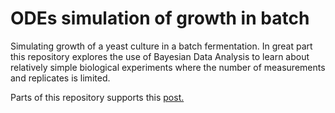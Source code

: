 # ODEs simulation of growth in batch

Simulating growth of a yeast culture in a batch fermentation. In great part
this repository explores the use of Bayesian Data Analysis to learn about
relatively simple biological experiments where the number of measurements and
replicates is limited.

Parts of this repository supports this
[post.](http://sergiorossell.net/2019/03/05/bayesian-inference-of-parameters-in-odes/)


